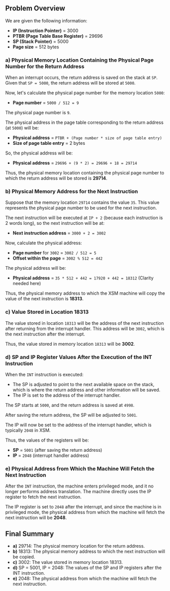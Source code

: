 
## Problem Overview

We are given the following information:

- **IP (Instruction Pointer)** = 3000
- **PTBR (Page Table Base Register)** = 29696
- **SP (Stack Pointer)** = 5000
- **Page size** = 512 bytes

### a) Physical Memory Location Containing the Physical Page Number for the Return Address

When an interrupt occurs, the return address is saved on the stack at `SP`. Given that `SP = 5000`, the return address will be stored at `5000`.

Now, let's calculate the physical page number for the memory location `5000`:

- **Page number** = `5000 / 512 = 9`

The physical page number is `9`.

The physical address in the page table corresponding to the return address (at `5000`) will be:

- **Physical address** = `PTBR + (Page number * size of page table entry)`
- **Size of page table entry** = 2 bytes

So, the physical address will be:

- **Physical address** = `29696 + (9 * 2) = 29696 + 18 = 29714`

Thus, the physical memory location containing the physical page number to which the return address will be stored is **29714**.

### b) Physical Memory Address for the Next Instruction

Suppose that the memory location `29714` contains the value `35`. This value represents the physical page number to be used for the next instruction.

The next instruction will be executed at `IP + 2` (because each instruction is 2 words long), so the next instruction will be at:

- **Next instruction address** = `3000 + 2 = 3002`

Now, calculate the physical address:

- **Page number** for `3002` = `3002 / 512 = 5`
- **Offset within the page** = `3002 % 512 = 442`

The physical address will be:

- **Physical address** = `35 * 512 + 442 = 17920 + 442 = 18312` (Clarity needed here)

Thus, the physical memory address to which the XSM machine will copy the value of the next instruction is **18313**.

### c) Value Stored in Location 18313

The value stored in location `18313` will be the address of the next instruction after returning from the interrupt handler. This address will be `3002`, which is the next instruction after the interrupt.

Thus, the value stored in memory location `18313` will be **3002**.

### d) SP and IP Register Values After the Execution of the INT Instruction

When the `INT` instruction is executed:

- The SP is adjusted to point to the next available space on the stack, which is where the return address and other information will be saved.
- The IP is set to the address of the interrupt handler.

The SP starts at `5000`, and the return address is saved at `4998`.

After saving the return address, the SP will be adjusted to `5001`.

The IP will now be set to the address of the interrupt handler, which is typically `2048` in XSM.

Thus, the values of the registers will be:

- **SP** = `5001` (after saving the return address)
- **IP** = `2048` (interrupt handler address)

### e) Physical Address from Which the Machine Will Fetch the Next Instruction

After the `INT` instruction, the machine enters privileged mode, and it no longer performs address translation. The machine directly uses the IP register to fetch the next instruction.

The IP register is set to `2048` after the interrupt, and since the machine is in privileged mode, the physical address from which the machine will fetch the next instruction will be **2048**.

## Final Summary

- **a)** 29714: The physical memory location for the return address.
- **b)** 18313: The physical memory address to which the next instruction will be copied.
- **c)** 3002: The value stored in memory location 18313.
- **d)** SP = 5001, IP = 2048: The values of the SP and IP registers after the INT instruction.
- **e)** 2048: The physical address from which the machine will fetch the next instruction.


